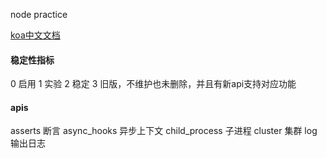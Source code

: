 node practice

[koa中文文档](https://www.koajs.net/#hello-koa)


#### 稳定性指标
0 启用
1 实验
2 稳定
3 旧版，不维护也未删除，并且有新api支持对应功能


#### apis
asserts 断言
async_hooks 异步上下文
child_process 子进程
cluster 集群
log 输出日志

